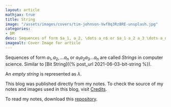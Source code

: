 ```yaml
---
layout: article
mathjax: true
title: String
image: "/assets/images/covers/tim-johnson-Vwf8q3RzBRE-unsplash.jpg"
categories:
- DM
desc: Sequences of form $a_1, a_2, \dots a_n$ or $a_1 a_2 a_3 \dots a_n$ are called Strings in computer science. Similar to Bit String. 
imagealt: Cover Image for article
---
```


Sequences of form $a_1, a_2, \dots a_n$ or $a_1 a_2 a_3 \dots a_n$ are called *Strings* in computer science. Similar to [Bit String]({% post_url 2021-06-03-bit-string %}).

























































































































































































































































































































































































































An *empty string* is represented as $\lambda$.

























































































































































































































































































































































































































This blog was published directly from my notes.
To check the source of my notes and images used in this blog, visit <a href="/credits.html" target="_blank">Credits</a>.

To read my notes, download this <a href="https://github.com/bovem/CS" target="blank">repository</a>.